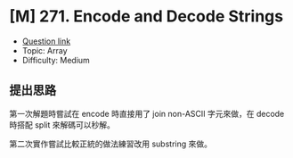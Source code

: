 # [M] 271. Encode and Decode Strings

- [Question link](https://neetcode.io/solutions/encode-and-decode-strings)
- Topic: Array
- Difficulty: Medium

## 提出思路

第一次解題時嘗試在 encode 時直接用了 join non-ASCII 字元來做，在 decode 時搭配 split 來解碼可以秒解。

第二次實作嘗試比較正統的做法練習改用 substring 來做。

